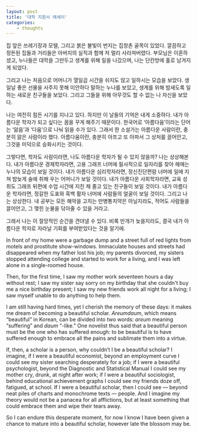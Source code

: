 ```yaml
--- 
layout: post 
title: '대학 지원서 에세이' 
categories:
    - thoughts
---
```


집 앞은 쓰레기장과 모텔, 그리고 붉은 불빛이 번지는 집창촌 골목이 있었다. 깔끔하고 정돈된 집들과 거리들은 아버지의 실직과 함께 저 멀리 사라져버렸다. 부모님은 이혼하셨고, 누나들은 대학을 그만두고 생계를 위해 일을 나갔으며, 나는 단칸방에 홀로 남겨지게 되었다.

그리고 나는 처음으로 어머니가 열일곱 시간을 쉬지도 않고 일하시는 모습을 보았다. 생일날 좋은 선물을 사주지 못해 미안하다 말하는 누나를 보았고, 생계를 위해 밤새도록 일하는 새로운 친구들을 보았다. 그리고 그들을 위해 아무것도 할 수 없는 나 자신을 보았다.

나는 여전히 힘든 시기를 지나고 있다. 하지만 이 날들의 기억은 내게 소중하다. 내가 아름다운 학자가 되고 싶다는 꿈을 꾸게 해주기 때문이다. 한국어로 ‘아름다움’이라는 단어는 ‘앓음’과 ‘다움’으로 나눠 읽을 수가 있다. 그래서 한 소설가는 아름다운 사람이란, 충분히 앓은 사람이라 했다. 아름다움이란, 충분히 아프고 또 아파서 그 상처를 끌어안고, 그것을 미덕으로 승화시키는 것이다.

그렇다면, 학자도 사람이라면, 나도 아름다운 학자가 될 수 있지 않을까? 나는 상상해본다. 내가 아름다운 경제학자라면, 고용 그래프 너머에 필사적으로 일자리를 찾아 헤매는 누나의 모습이 보일 것이다. 내가 아름다운 심리학자라면, 정신진단편람 너머에 일에 지쳐 밤늦게 술에 취해 우는 어머니가 보일 것이다. 내가 아름다운 사회학자라면, 교육 성취도 그래프 뒤편에 수업 시간에 지친 채 졸고 있는 친구들이 보일 것이다. 내가 아름다운 학자라면, 정갈한 도표와 흑백 활자 너머에 사람들의 얼굴이 보일 것이다. 그리고 나는 상상한다. 내 공부는 모든 해악을 고치는 만병통치약은 아닐지라도, 적어도 사람들을 끌어안고, 그 맺힌 눈물을 닦아줄 수 있을 거라고.

그래서 나는 이 절망적인 순간을 견뎌낼 수 있다. 비록 만개가 늦을지라도, 결국 내가 아름다운 학자로 자라날 기회를 부여받았다는 것을 알기에.

In front of my home were a garbage dump and a street full of red lights from motels and prostitute show-windows. Immaculate houses and streets had disappeared when my father lost his job; my parents divorced, my sisters stopped attending college and started to work for a living, and I was left alone in a single-roomed house.

Then, for the first time, I saw my mother work seventeen hours a day without rest; I saw my sister say sorry on my birthday that she couldn't buy me a nice birthday present; I saw my new friends work all night for a living; I saw myself unable to do anything to help them.

I am still having hard times, yet I cherish the memory of these days: it makes me dream of becoming a beautiful scholar. *Areumdaum*, which means “beautiful” in Korean, can be divided into two words: *areum* meaning “suffering” and *daum* “-like.” One novelist thus said that a beautiful person must be the one who has suffered enough: to be beautiful is to have suffered enough to embrace all the pains and sublimate them into a virtue.

If, then, a scholar is a person, why couldn’t I be a beautiful scholar? I imagine, if I were a beautiful economist, beyond an employment curve I could see my sister searching desperately for a job; if I were a beautiful psychologist, beyond the Diagnostic and Statistical Manual I could see my mother cry, drunk, at night after work; if I were a beautiful sociologist, behind educational achievement graphs I could see my friends doze off, fatigued, at school. If I were a beautiful scholar, then I could see — beyond neat piles of charts and monochrome texts — people. And I imagine my theory would not be a panacea for all afflictions, but at least something that could embrace them and wipe their tears away.

So I can endure this desperate moment, for now I know I have been given a chance to mature into a beautiful scholar, however late the blossom may be.
